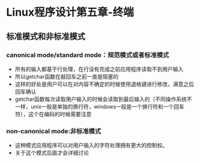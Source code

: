 # Linux程序设计第五章-终端

## 标准模式和非标准模式

### canonical mode/standard mode：规范模式或者标准模式 
* 所有的输入都基于行处理，在行没有完成之前应用程序读取不到用户输入 
* 所以getchar函数在敲回车之前一直是阻塞的 
* 这样的好处是用户可以在对内容不确定的时候使用退格键进行修改，满意之后回车确认
* getchar函数每次读取用户输入的时候会读取到最后输入的（不同操作系统不一样，unix一般是单独的换行符，windows一般是一个换行符和一个回车符），这个在编码的时候需要注意

### non-canonical mode:非标准模式 
* 这种模式应用程序可以对用户输入的字符处理拥有更大的控制权。
* 关于这个模式后面才会详细讨论
